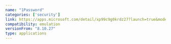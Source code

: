```yaml
---
name: "1Password"
categories: ['security']
link: https://apps.microsoft.com/detail/xp99c9g0krdz27?launch=true&mode=full&hl=en-us&gl=in&ocid=bingwebsearch
compatibility: emulation
versionFrom: "8.10.27"
type: applications
---
```



